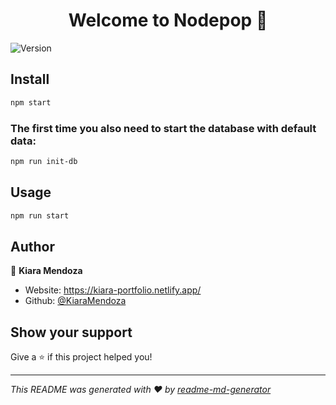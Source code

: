 <h1 align="center">Welcome to Nodepop 👋</h1>
<p>
  <img alt="Version" src="https://img.shields.io/badge/version-0.0.0-blue.svg?cacheSeconds=2592000" />
</p>

## Install

```sh
npm start
```

### The first time you also need to start the database with default data:

```sh
npm run init-db
```

## Usage

```sh
npm run start
```

## Author

👤 **Kiara Mendoza**

* Website: https://kiara-portfolio.netlify.app/
* Github: [@KiaraMendoza](https://github.com/KiaraMendoza)

## Show your support

Give a ⭐️ if this project helped you!

***
_This README was generated with ❤️ by [readme-md-generator](https://github.com/kefranabg/readme-md-generator)_
